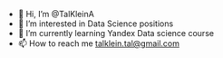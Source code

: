 - 👋 Hi, I’m @TalKleinA
- 👀 I’m interested in Data Science positions
- 🌱 I’m currently learning Yandex Data science course
- 📫 How to reach me talklein.tal@gmail.com

<!---
TalKleinA/TalKleinA is a ✨ special ✨ repository because its `README.md` (this file) appears on your GitHub profile.
You can click the Preview link to take a look at your changes.
--->
